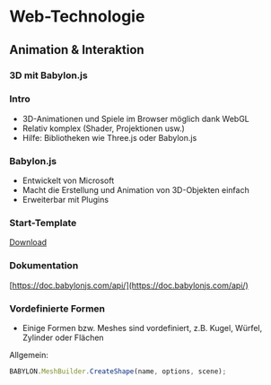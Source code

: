 # Web-Technologie

## Animation & Interaktion



### 3D mit Babylon.js



### Intro

* 3D-Animationen und Spiele im Browser möglich dank WebGL
* Relativ komplex (Shader, Projektionen usw.)
* Hilfe: Bibliotheken wie Three.js oder Babylon.js



### Babylon.js

* Entwickelt von Microsoft
* Macht die Erstellung und Animation von 3D-Objekten einfach
* Erweiterbar mit Plugins



### Start-Template

[Download](samples/bstart.html)



### Dokumentation

[https://doc.babylonjs.com/api/](https://doc.babylonjs.com/api/)



### Vordefinierte Formen

* Einige Formen bzw. Meshes sind vordefiniert, z.B. Kugel, Würfel, Zylinder oder Flächen

Allgemein:

```js
BABYLON.MeshBuilder.CreateShape(name, options, scene);
```
